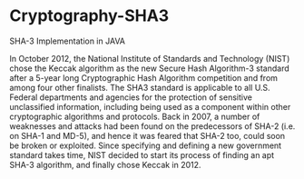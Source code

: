 # Cryptography-SHA3
SHA-3 Implementation in JAVA

In October 2012, the National Institute of Standards and Technology (NIST) chose the Keccak algorithm as the new Secure Hash Algorithm-3 standard after a 5-year long Cryptographic Hash Algorithm competition and from among four other finalists. The SHA3 standard is applicable to all U.S. Federal departments and agencies for the protection of sensitive unclassified information, including being used as a component within other cryptographic algorithms and protocols.
Back in 2007, a number of weaknesses and attacks had been found on the predecessors of SHA-2 (i.e. on SHA-1 and MD-5), and hence it was feared that SHA-2 too, could soon be broken or exploited. Since specifying and defining a new government standard takes time, NIST decided to start its process of finding an apt SHA-3 algorithm, and finally chose Keccak in 2012.

